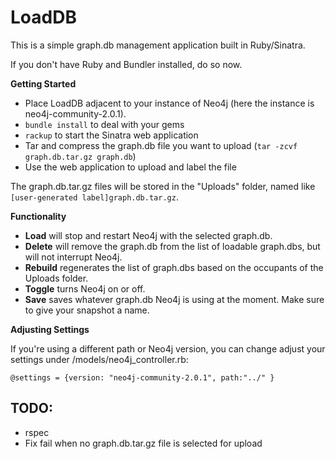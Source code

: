 LoadDB
=====
This is a simple graph.db management application built in Ruby/Sinatra. 

If you don't have Ruby and Bundler installed, do so now. 

**Getting Started**

 - Place LoadDB adjacent to your instance of Neo4j (here the instance is neo4j-community-2.0.1). 
 - `bundle install` to deal with your gems
 - `rackup` to start the Sinatra web application
 - Tar and compress the graph.db file you want to upload (`tar -zcvf graph.db.tar.gz graph.db`)
 - Use the web application to upload and label the file

The graph.db.tar.gz files will be stored in the "Uploads" folder, named like `[user-generated label]graph.db.tar.gz`. 

**Functionality**

 - **Load** will stop and restart Neo4j with the selected graph.db.
 - **Delete** will remove the graph.db from the list of loadable graph.dbs, but will not interrupt Neo4j. 
 - **Rebuild** regenerates the list of graph.dbs based on the occupants of the Uploads folder. 
 - **Toggle** turns Neo4j on or off. 
 - **Save** saves whatever graph.db Neo4j is using at the moment. Make sure to give your snapshot a name. 

**Adjusting Settings**

If you're using a different path or Neo4j version, you can change adjust your settings under /models/neo4j_controller.rb:

`@settings = {version: "neo4j-community-2.0.1", path:"../" }`

TODO:
-----
 - rspec
 - Fix fail when no graph.db.tar.gz file is selected for upload
